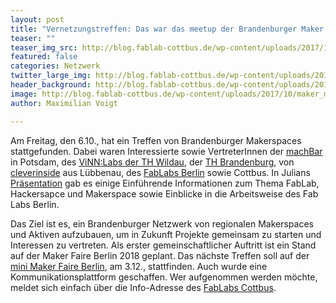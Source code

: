 ```yaml
---
layout: post
title: "Vernetzungstreffen: Das war das meetup der Brandenburger Maker Spaces"
teaser: ""
teaser_img_src: http://blog.fablab-cottbus.de/wp-content/uploads/2017/10/maker_meetup.jpg
featured: false
categories: Netzwerk
twitter_large_img: http://blog.fablab-cottbus.de/wp-content/uploads/2017/10/maker_meetup.jpg
header_background: http://blog.fablab-cottbus.de/wp-content/uploads/2017/10/maker_meetup.jpg
image: http://blog.fablab-cottbus.de/wp-content/uploads/2017/10/maker_meetup.jpg
author: Maximilian Voigt

---
```

Am Freitag, den 6.10., hat ein Treffen von Brandenburger Makerspaces stattgefunden. Dabei waren Interessierte sowie VertreterInnen der <a href="https://machbar-potsdam.de/" target="_blank" rel="noopener">machBar</a> in Potsdam, des <a href="http://vinnlab.th-wildau.de/" target="_blank" rel="noopener">ViNN:Labs der TH Wildau</a>, der <a href="https://zhq.th-brandenburg.de/" target="_blank" rel="noopener">TH Brandenburg</a>, von <a href="http://jfvnet.de/" target="_blank" rel="noopener">cleverinside</a> aus Lübbenau, des <a href="https://fablab.berlin/de/" target="_blank" rel="noopener">FabLabs Berlin</a> sowie Cottbus. In Julians <a href="https://docs.google.com/presentation/d/1rt9VsZAFNJgP0SOR2WNzV3yfz9GPX3lqCxaWsJCHEnA/edit?ts=59d7cdc4#slide=id.g204c81e623_0_48">Präsentation</a> gab es einige Einführende Informationen zum Thema FabLab, Hackersapce und Makerspace sowie Einblicke in die Arbeitsweise des Fab Labs Berlin.

Das Ziel ist es, ein Brandenburger Netzwerk von regionalen Makerspaces und Aktiven aufzubauen, um in Zukunft Projekte gemeinsam zu starten und Interessen zu vertreten. Als erster gemeinschaftlicher Auftritt ist ein Stand auf der Maker Faire Berlin 2018 geplant. Das nächste Treffen soll auf der <a href="https://maker-faire.de/news/2017/10/im-dezember-die-conrad-mini-maker-faire-in-berlin/" rel="noopener" target="_blank">mini Maker Faire Berlin</a>, am 3.12., stattfinden. Auch wurde eine Kommunikationsplattform geschaffen. Wer aufgenommen werden möchte, meldet sich einfach über die Info-Adresse des <a href="http://blog.fablab-cottbus.de/" rel="noopener" target="_blank">FabLabs Cottbus</a>.